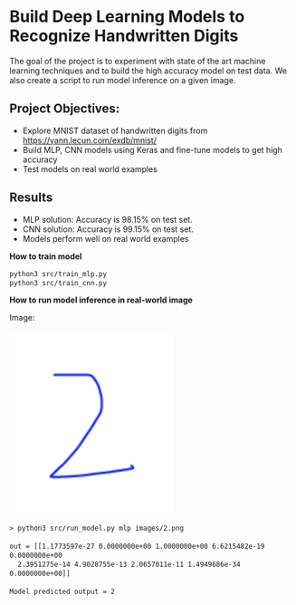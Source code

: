 # Build Deep Learning Models to Recognize Handwritten Digits
The goal of the project is to experiment with state of the art machine learning techniques and to build the high accuracy model on test data. We also create a script to run model inference on a given image. 



## Project Objectives: 
- Explore MNIST dataset of handwritten digits from https://yann.lecun.com/exdb/mnist/ 
- Build MLP, CNN models using Keras and fine-tune models to get high accuracy
- Test models on real world examples

## Results
- MLP solution: Accuracy is 98.15% on test set.
- CNN solution: Accuracy is 99.15% on test set. 
- Models perform well on real world examples 

**How to train model**

```
python3 src/train_mlp.py
python3 src/train_cnn.py
```

**How to run model inference in real-world image**

Image: 

![Alt text](images/2.png?raw=true "Real-world example")

```
> python3 src/run_model.py mlp images/2.png

out = [[1.1773597e-27 0.0000000e+00 1.0000000e+00 6.6215482e-19 0.0000000e+00
  2.3951275e-14 4.9028755e-13 2.0657011e-11 1.4949686e-34 0.0000000e+00]]

Model predicted output = 2

```




 

